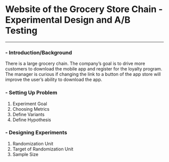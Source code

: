 # Website of the Grocery Store Chain - Experimental Design and A/B Testing
---
### -  Introduction/Background
There is a large grocery chain. The company’s goal is to drive more customers to download the mobile app and register for the loyalty program. The manager is curious if  changing the link to a button of the app store will improve the user’s ability to download the app.

### - Setting Up Problem
1. Experiment Goal
2. Choosing Metrics
3. Define Variants
4. Define Hypothesis

### - Designing Experiments
1. Randomization Unit
2. Target of Randomization Unit
3. Sample Size

